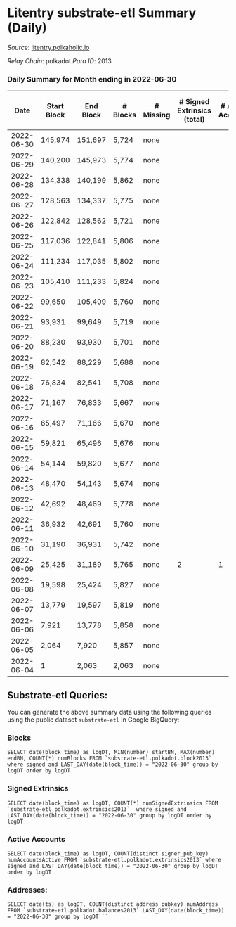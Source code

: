 # Litentry substrate-etl Summary (Daily)

_Source_: [litentry.polkaholic.io](https://litentry.polkaholic.io)

*Relay Chain*: polkadot
*Para ID*: 2013



### Daily Summary for Month ending in 2022-06-30


| Date | Start Block | End Block | # Blocks | # Missing | # Signed Extrinsics (total) | # Active Accounts | # Addresses with Balances | # Events | # Transfers | # XCM Transfers In | # XCM Transfers Out |
| ---- | ----------- | --------- | -------- | --------- | --------------------------- | ----------------- | ------------------------- | -------- | ----------- | ------------------ | ------------------- |
| 2022-06-30 | 145,974 | 151,697 | 5,724 | none |  |  | 16 | 11,454 |   |   |   |
| 2022-06-29 | 140,200 | 145,973 | 5,774 | none |  |  | 16 | 11,552 |   |   |   |
| 2022-06-28 | 134,338 | 140,199 | 5,862 | none |  |  | 16 | 11,727 |   |   |   |
| 2022-06-27 | 128,563 | 134,337 | 5,775 | none |  |  | 16 | 11,553 |   |   |   |
| 2022-06-26 | 122,842 | 128,562 | 5,721 | none |  |  | 16 | 11,445 |   |   |   |
| 2022-06-25 | 117,036 | 122,841 | 5,806 | none |  |  | 16 | 11,615 |   |   |   |
| 2022-06-24 | 111,234 | 117,035 | 5,802 | none |  |  | 16 | 11,608 |   |   |   |
| 2022-06-23 | 105,410 | 111,233 | 5,824 | none |  |  | 16 | 11,651 |   |   |   |
| 2022-06-22 | 99,650 | 105,409 | 5,760 | none |  |  | 16 | 11,526 |   |   |   |
| 2022-06-21 | 93,931 | 99,649 | 5,719 | none |  |  | 16 | 11,441 |   |   |   |
| 2022-06-20 | 88,230 | 93,930 | 5,701 | none |  |  | 16 | 11,405 |   |   |   |
| 2022-06-19 | 82,542 | 88,229 | 5,688 | none |  |  | 16 | 11,380 |   |   |   |
| 2022-06-18 | 76,834 | 82,541 | 5,708 | none |  |  | 16 | 11,419 |   |   |   |
| 2022-06-17 | 71,167 | 76,833 | 5,667 | none |  |  | 16 | 11,337 |   |   |   |
| 2022-06-16 | 65,497 | 71,166 | 5,670 | none |  |  | 16 | 11,343 |   |   |   |
| 2022-06-15 | 59,821 | 65,496 | 5,676 | none |  |  | 16 | 11,355 |   |   |   |
| 2022-06-14 | 54,144 | 59,820 | 5,677 | none |  |  | 16 | 11,357 |   |   |   |
| 2022-06-13 | 48,470 | 54,143 | 5,674 | none |  |  | 16 | 11,355 |   |   |   |
| 2022-06-12 | 42,692 | 48,469 | 5,778 | none |  |  | 16 | 11,559 |   |   |   |
| 2022-06-11 | 36,932 | 42,691 | 5,760 | none |  |  | 16 | 11,523 |   |   |   |
| 2022-06-10 | 31,190 | 36,931 | 5,742 | none |  |  | 16 | 11,487 |   |   |   |
| 2022-06-09 | 25,425 | 31,189 | 5,765 | none | 2 | 1 | 16 | 11,543 |   |   |   |
| 2022-06-08 | 19,598 | 25,424 | 5,827 | none |  |  | 16 | 11,658 |   |   |   |
| 2022-06-07 | 13,779 | 19,597 | 5,819 | none |  |  | 16 | 11,641 |   |   |   |
| 2022-06-06 | 7,921 | 13,778 | 5,858 | none |  |  | 16 | 11,719 |   |   |   |
| 2022-06-05 | 2,064 | 7,920 | 5,857 | none |  |  | 16 | 11,717 |   |   |   |
| 2022-06-04 | 1 | 2,063 | 2,063 | none |  |  | 16 | 4,127 |   |   |   |

## Substrate-etl Queries:
You can generate the above summary data using the following queries using the public dataset `substrate-etl` in Google BigQuery:


### Blocks
```
SELECT date(block_time) as logDT, MIN(number) startBN, MAX(number) endBN, COUNT(*) numBlocks FROM `substrate-etl.polkadot.block2013`  where signed and LAST_DAY(date(block_time)) = "2022-06-30" group by logDT order by logDT
```


### Signed Extrinsics
```
SELECT date(block_time) as logDT, COUNT(*) numSignedExtrinsics FROM `substrate-etl.polkadot.extrinsics2013`  where signed and LAST_DAY(date(block_time)) = "2022-06-30" group by logDT order by logDT
```


### Active Accounts
```
SELECT date(block_time) as logDT, COUNT(distinct signer_pub_key) numAccountsActive FROM `substrate-etl.polkadot.extrinsics2013` where signed and LAST_DAY(date(block_time)) = "2022-06-30" group by logDT order by logDT
```


### Addresses:
```
SELECT date(ts) as logDT, COUNT(distinct address_pubkey) numAddress FROM `substrate-etl.polkadot.balances2013` LAST_DAY(date(block_time)) = "2022-06-30" group by logDT```

